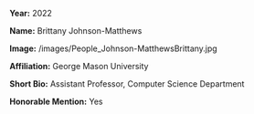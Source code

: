 **Year:** 2022

**Name:** Brittany Johnson-Matthews

**Image:** /images/People_Johnson-MatthewsBrittany.jpg

**Affiliation:** George Mason University

**Short Bio:** Assistant Professor, Computer Science Department

**Honorable Mention:** Yes
